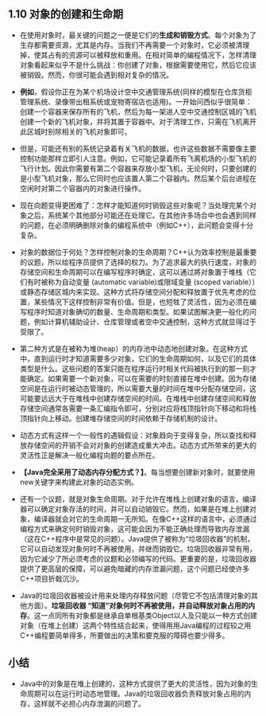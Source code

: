 ## 1.10 对象的创建和生命期

- 在使用对象时，最关键的问题之一便是它们的**生成和销毁方式**。每个对象为了生存都需要资源，尤其是内存。当我们不再需要一个对象时，它必须被清理掉，使其占有的资源可以被释放和重用。在相对简单的编程情况下，怎样清理对象看起来似乎不是什么挑战：你创建了对象，根据需要使用它，然后它应该被销毁。然而，你很可能会遇到相对复杂的情况。
  
- **例如**，假设你正在为某个机场设计空中交通管理系统(同样的模型在仓库货柜管理系统、录像带出租系统或宠物寄宿店也适用)。一开始问西似乎很简单：创建一个容器来保存所有的飞机，然后为每一架进人空中交通控制区城的飞机创建一个新的飞机对象，并将其置于容器中。对于清理工作，只需在飞机离开此区城时别除相关的飞机对象即可。
- 但是，可能还有别的系统记录着有关飞机的数据，也许这些数据不需要像主要控制功能那样立即引人注意。例如，它可能记录着所有飞离机场的小型飞机的飞行计划。因此你需要有第二个容器来存放小型飞机，无论何时，只要创建的是小型飞机对象，那么它同时也应该置人第二个容器内。然后某个后台进程在空闲时对第二个容器内的对象进行操作。
  
- 现在向题变得更困难了：怎样才能知道何时销毁这些对象呢？当处理完某个对象之后，系统某个其他部分可能还在处理它。在其他许多场合中也会遇到同样的问题，在必须明确删除对象的编程系统中（例如C++），此问题会变得十分复杂。
- 对象的数据位于何处？怎样控制对象的生命周期？C++认为效率控制是最重要的议题，所以给程序员提供了选择的权力。为了追求最大的执行速度，对象的存储空间和生命周期可以在编写程序时确定，这可以通过將对象置于堆栈（它们有时被称为自动变量 (automatic variable)或限域变量 (scoped variable））或静态存储区城内来实现。这种方式将存储空间分配和释放置于优先考虑的位置，某些情况下这样控制非常有价值。但是，也短牲了灵活性，因为必须在编写程序时知道对象确切的数量、生命周期和类型。如果试图解决更一般化的问题，例如计算机辅助设计、仓库管理或者空中交通控制，这种方式就显得过于受限了。
- 第二种方式是在被称为堆(heap）的内存池中动态地创建对象。在这种方式中，直到运行时才知道需要多少对象，它们的生命周期如何，以及它们的具体类型是什么。这些问题的答案只能在程序运行时相关代码被执行到的那一刻才能确定。如果需要一个新对象，可以在需要的时刻直接在堆中创建。因为存储空间是在运行时被动态管理的，所以需要大量的时间在堆中分配存储空间，这可能要远远大于在堆栈中创建存储空间的时间。在堆栈中创建存储空间和释放存储空间通常各需要一条汇编指令即可，分别对应将栈顶指针向下移动和将栈顶指针向上移动。创建堆存储空间的时间依赖于存储机制的设计。
- 动态方式有这样一个一般性的遇辑假设：对象趋向于变得复杂，所以查找和释放存储空间的开销不会对对象的创建造成重大冲击。动态方式所带来的更大的灵活性正是解决一般化编程向题的要点所在。
- **【Java完全采用了动态内存分配方式？】**。每当想要创建新对象时，就要使用new关键字来构建此对象的动态实例。
- 还有一个议题，就是对象生命周期。对于允许在堆栈上创建对象的语言，编译器可以确定对象存活的时间，并可以自动销毁它。然而，如果是在堆上创建对象，编译器就会对它的生命周期一无所知。在像C++这样的语言中，必须通过编程方式来确定何时销毁对象，这可能会因为不能正确处理而导致内存泄漏（这在C++程序中是常见的问题）。Java提供了被称为“垃圾回收器”的机制，它可以自动发现对象何时不再被使用，并继而销毁它。垃圾回收器非常有用，因为它滅少了所必须考虑的议题和必领编写的代码。更重要的是，垃圾回收器提供了更高层的保障，可以避免暗藏的内存泄漏问题，这个问题已经使许多C++项目折戟沉沙。
- Java的垃圾回收器被设计用来处理内存释放问题（尽管它不包括清理对象的其他方面）。**垃圾回收器 “知道”对象何时不再被使用，并自动释放对象占用的内存**。这一点同所有对象都是继承自单根基类Object以人及只能以一种方式创建对象（在堆上创建）这两个特性结合起来，使得用用Java编程的过程较之用C++编程要简单得多，所要做出的决策和要克服的障碍也要少得多。

## 小结
- Java中的对象是在堆上创建的，这种方式提供了更大的灵活性，因为对象的生命周期可以在运行时动态地管理。Java的垃圾回收器负责释放对象占用的内存，这样就不必担心内存泄漏的问题了。